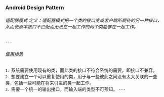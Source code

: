 ### Android Design Pattern

###### 适配器模式 定义：适配器模式把一个类的接口变成客户端所期待的另一种接口，从而使原本接口不匹配而无法在一起工作的两个类能够在一起工作。  
 `---`
 ###### [使用场景](https://github.com/txwgoogol/android-design-pattern/blob/master/app/src/test/java/com/txw/designpattern/adapter/Client.java)
 `1.` 系统需要使用现有的类，而此类的接口不符合系统的需要，即接口不兼容。  
 `2.` 想要建立一个可以重复使用的类，用于与一些彼此之间没有太大关联的一些类，包括一些可能在将来引进的类一起工作。  
 `3.` 需要一个统一的输出接口，而输入端的类型不可预知。
 `---`